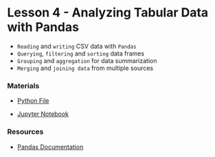 # Lesson 4 - Analyzing Tabular Data with Pandas
  
* `Reading` and `writing` CSV data with `Pandas`
* `Querying`, `filtering` and `sorting` data frames
* `Grouping` and `aggregation` for data summarization
* `Merging` and `joining data` from multiple sources

### Materials

* [Python File](./solution.py)

* [Jupyter Notebook](./solution.ipynb)


### Resources

* [Pandas Documentation](https://pandas.pydata.org/docs/getting_started/index.html#getting-started)

